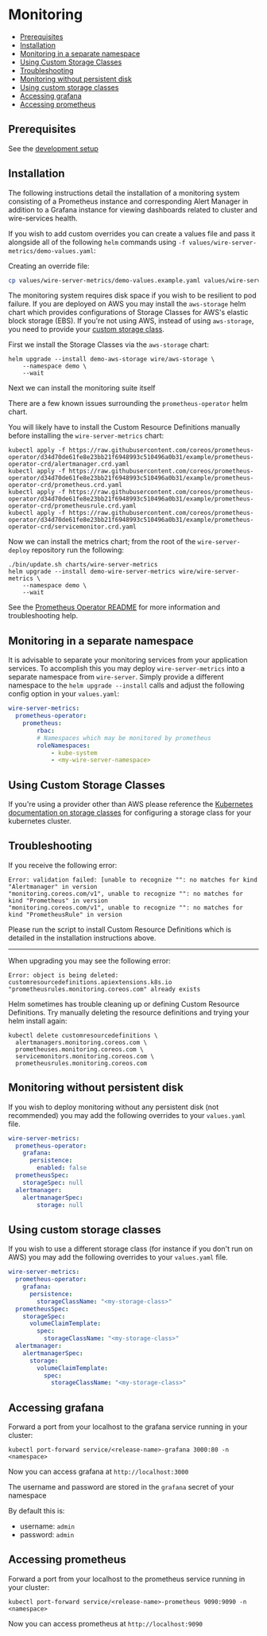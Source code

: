 # Monitoring

<!-- vim-markdown-toc GFM -->

* [Prerequisites](#prerequisites)
* [Installation](#installation)
* [Monitoring in a separate namespace](#monitoring-in-a-separate-namespace)
* [Using Custom Storage Classes](#using-custom-storage-classes)
* [Troubleshooting](#troubleshooting)
* [Monitoring without persistent disk](#monitoring-without-persistent-disk)
* [Using custom storage classes](#using-custom-storage-classes-1)
* [Accessing grafana](#accessing-grafana)
* [Accessing prometheus](#accessing-prometheus)

<!-- vim-markdown-toc -->

## Prerequisites

See the [development setup](https://github.com/wireapp/wire-server-deploy#development-setup)

## Installation

The following instructions detail the installation of a monitoring system consisting
of a Prometheus instance and corresponding Alert Manager in addition to a Grafana
instance for viewing dashboards related to cluster and wire-services health.

If you wish to add custom overrides you can create a values file and pass it alongside
all of the following `helm` commands using `-f values/wire-server-metrics/demo-values.yaml`:

Creating an override file:

```bash
cp values/wire-server-metrics/demo-values.example.yaml values/wire-server-metrics/demo-values.yaml
```

The monitoring system requires disk space if you wish to be resilient to pod
failure. If you are deployed on AWS you may install the `aws-storage` helm
chart which provides configurations of Storage Classes for AWS's elastic block
storage (EBS). If you're not using AWS, instead of using `aws-storage`, you
need to provide your [custom storage class](#using-custom-storage-classes).

First we install the Storage Classes via the `aws-storage` chart:

```
helm upgrade --install demo-aws-storage wire/aws-storage \
    --namespace demo \
    --wait
```

Next we can install the monitoring suite itself

There are a few known issues surrounding the `prometheus-operator` helm chart.

You will likely have to install the Custom Resource Definitions manually before
installing the `wire-server-metrics` chart:

```
kubectl apply -f https://raw.githubusercontent.com/coreos/prometheus-operator/d34d70de61fe8e23bb21f6948993c510496a0b31/example/prometheus-operator-crd/alertmanager.crd.yaml
kubectl apply -f https://raw.githubusercontent.com/coreos/prometheus-operator/d34d70de61fe8e23bb21f6948993c510496a0b31/example/prometheus-operator-crd/prometheus.crd.yaml
kubectl apply -f https://raw.githubusercontent.com/coreos/prometheus-operator/d34d70de61fe8e23bb21f6948993c510496a0b31/example/prometheus-operator-crd/prometheusrule.crd.yaml
kubectl apply -f https://raw.githubusercontent.com/coreos/prometheus-operator/d34d70de61fe8e23bb21f6948993c510496a0b31/example/prometheus-operator-crd/servicemonitor.crd.yaml
```

Now we can install the metrics chart; from the root of the `wire-server-deploy`
repository run the following:

```
./bin/update.sh charts/wire-server-metrics
helm upgrade --install demo-wire-server-metrics wire/wire-server-metrics \
    --namespace demo \
    --wait
```

See the [Prometheus Operator
README](https://github.com/helm/charts/tree/master/stable/prometheus-operator#work-arounds-for-known-issues)
for more information and troubleshooting help.


## Monitoring in a separate namespace

It is advisable to separate your monitoring services from your application services.
To accomplish this you may deploy `wire-server-metrics` into a separate namespace from
`wire-server`. Simply provide a different namespace to the `helm upgrade --install` calls
and adjust the following config option in your `values.yaml`:

```yaml
wire-server-metrics:
  prometheus-operator:
    prometheus:
        rbac:
        # Namespaces which may be monitored by prometheus
        roleNamespaces:
            - kube-system
            - <my-wire-server-namespace>
```

## Using Custom Storage Classes

If you're using a provider other than AWS please reference the [Kubernetes
documentation on storage
classes](https://kubernetes.io/docs/concepts/storage/storage-classes/) for
configuring a storage class for your kubernetes cluster.

## Troubleshooting

If you receive the following error:

```
Error: validation failed: [unable to recognize "": no matches for kind "Alertmanager" in version
"monitoring.coreos.com/v1", unable to recognize "": no matches for kind "Prometheus" in version 
"monitoring.coreos.com/v1", unable to recognize "": no matches for kind "PrometheusRule" in version 
```

Please run the script to install Custom Resource Definitions which is detailed in
the installation instructions above.

---

When upgrading you may see the following error:

```
Error: object is being deleted: customresourcedefinitions.apiextensions.k8s.io "prometheusrules.monitoring.coreos.com" already exists
```

Helm sometimes has trouble cleaning up or defining Custom Resource Definitions.
Try manually deleting the resource definitions and trying your helm install again:

```
kubectl delete customresourcedefinitions \
  alertmanagers.monitoring.coreos.com \
  prometheuses.monitoring.coreos.com \
  servicemonitors.monitoring.coreos.com \
  prometheusrules.monitoring.coreos.com
```

## Monitoring without persistent disk

If you wish to deploy monitoring without any persistent disk (not recommended)
you may add the following overrides to your `values.yaml` file.

```yaml
wire-server-metrics:
  prometheus-operator:
    grafana:
      persistence:
        enabled: false
  prometheusSpec:
    storageSpec: null
  alertmanager:
    alertmanagerSpec:
        storage: null
```

## Using custom storage classes

If you wish to use a different storage class (for instance if you don't run on AWS)
you may add the following overrides to your `values.yaml` file.

```yaml
wire-server-metrics:
  prometheus-operator:
    grafana:
      persistence:
        storageClassName: "<my-storage-class>"
  prometheusSpec:
    storageSpec: 
      volumeClaimTemplate:
        spec:
          storageClassName: "<my-storage-class>"
  alertmanager:
    alertmanagerSpec:
      storage:
        volumeClaimTemplate:
          spec:
            storageClassName: "<my-storage-class>"
```

## Accessing grafana

Forward a port from your localhost to the grafana service running in your cluster:

```
kubectl port-forward service/<release-name>-grafana 3000:80 -n <namespace>
```

Now you can access grafana at `http://localhost:3000`

The username and password are stored in the `grafana` secret of your namespace

By default this is:

- username: `admin`
- password: `admin`

## Accessing prometheus

Forward a port from your localhost to the prometheus service running in your cluster:

```
kubectl port-forward service/<release-name>-prometheus 9090:9090 -n <namespace>
```

Now you can access prometheus at `http://localhost:9090`

